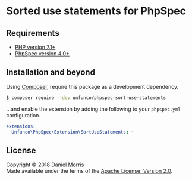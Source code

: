 # Sorted use statements for PhpSpec

## Requirements

* [PHP version 7.1+](https://secure.php.net)
* [PhpSpec version 4.0+](https://github.com/phpspec/phpspec)

## Installation and beyond

Using [Composer](https://getcomposer.org), require this package as a development dependency.

```bash
$ composer require --dev unfunco/phpspec-sort-use-statements
```

…and enable the extension by adding the following to your `phpspec.yml` configuration.

```yaml
extensions:
  Unfunco\PhpSpec\Extension\SortUseStatements: ~
```

## License

Copyright © 2018 [Daniel Morris](https://unfun.co)  
Made available under the terms of the [Apache License, Version 2.0].

[Apache License, Version 2.0]: LICENSE.md
